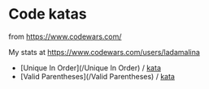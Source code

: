 # Code katas

from https://www.codewars.com/

My stats at https://www.codewars.com/users/ladamalina

* [Unique In Order](/Unique In Order) / [kata](https://www.codewars.com/kata/54e6533c92449cc251001667)
* [Valid Parentheses](/Valid Parentheses) / [kata](https://www.codewars.com/kata/52774a314c2333f0a7000688)

